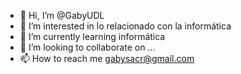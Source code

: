- 👋 Hi, I’m @GabyUDL
- 👀 I’m interested in  lo relacionado con la informática
- 🌱 I’m currently learning  informática  
- 💞️ I’m looking to collaborate on ...
- 📫 How to reach me  gabysacr@gmail.com

<!---
GabyUDL/GabyUDL is a ✨ special ✨ repository because its `README.md` (this file) appears on your GitHub profile.
You can click the Preview link to take a look at your changes.
--->
